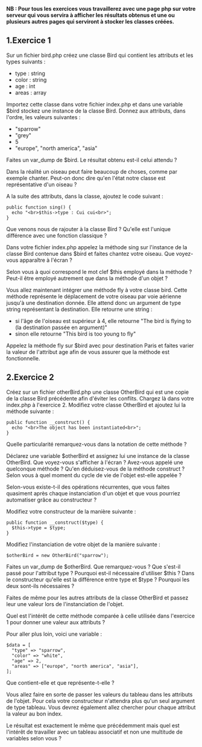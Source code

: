**NB : Pour tous les exercices vous travaillerez avec une page php sur votre serveur qui vous servira à afficher les résultats obtenus et une ou plusieurs autres pages qui serviront à stocker les classes créées.**

## 1\.Exercice 1
Sur un fichier bird.php créez une classe Bird qui contient les attributs et les types suivants :
- type : string
- color : string
- age : int
- areas : array

Importez cette classe dans votre fichier index.php et dans une variable $bird stockez une instance de la classe Bird. Donnez aux attributs, dans l'ordre, les valeurs suivantes :
- "sparrow"
- "grey"
- 5
- "europe", "north america", "asia"

Faites un var_dump de $bird. Le résultat obtenu est-il celui attendu ?

Dans la réalité un oiseau peut faire beaucoup de choses, comme par exemple chanter. Peut-on donc dire qu'en l'état notre classe est représentative d'un oiseau ?

A la suite des attributs, dans la classe, ajoutez le code suivant :
```
public function sing() {
  echo "<br>$this->type : Cui cui<br>";
}
```
Que venons nous de rajouter à la classe Bird ? Qu'elle est l'unique différence avec une fonction classique ?

Dans votre fichier index.php appelez la méthode sing sur l'instance de la classe Bird contenue dans $bird et faites chantez votre oiseau. Que voyez-vous apparaître à l'écran ?

Selon vous à quoi correspond le mot clef $this employé dans la méthode ? Peut-il être employé autrement que dans la méthode d'un objet ?

Vous allez maintenant intégrer une méthode fly à votre classe bird. Cette méthode représente le déplacement de votre oiseau par voie aérienne jusqu'à une destination donnée. Elle attend donc un argument de type string représentant la destination. Elle retourne une string :
- si l'âge de l'oiseau est supérieur à 4, elle retourne "The bird is flying to (la destination passée en argument)"
- sinon elle retourne "This bird is too young to fly"

Appelez la méthode fly sur $bird avec pour destination Paris et faites varier la valeur de l'attribut age afin de vous assurer que la méthode est fonctionnelle.

## 2\.Exercice 2
Créez sur un fichier otherBird.php une classe OtherBird qui est une copie de la classe Bird précédente afin d'éviter les conflits. Chargez là dans votre index.php à l'exercice 2. Modifiez votre classe OtherBird et ajoutez lui la méthode suivante :
```
public function __construct() {
  echo "<br>The object has been instantiated<br>";
}
```
Quelle particularité remarquez-vous dans la notation de cette méthode ?

Déclarez une variable $otherBird et assignez lui une instance de la classe OtherBird.
Que voyez-vous s'afficher à l'écran ? Avez-vous appelé une quelconque méthode ?
Qu'en déduisez-vous de la méthode construct ? Selon vous à quel moment du cycle de vie de l'objet est-elle appelée ?

Selon-vous existe-t-il des opérations récurrentes, que vous faites quasiment après chaque instanciation d'un objet et que vous pourriez automatiser grâce au constructeur ?

Modifiez votre constructeur de la manière suivante :
```
public function __construct($type) {
  $this->type = $type;
}
```
Modifiez l'instanciation de votre objet de la manière suivante :
```
$otherBird = new OtherBird("sparrow");
```
Faites un var_dump de $otherBird. Que remarquez-vous ?
Que s'est-il passé pour l'attribut type ?
Pourquoi est-il nécessaire d'utiliser $this ?
Dans le constructeur qu'elle est la différence entre type et $type ? Pourquoi les deux sont-ils nécessaires ?

Faites de même pour les autres attributs de la classe OtherBird et passez leur une valeur lors de l'instanciation de l'objet.

Quel est l'intérêt de cette méthode comparée à celle utilisée dans l'exercice 1 pour donner une valeur aux attributs ?

Pour aller plus loin, voici une variable :
```
$data = [
  "type" => "sparrow",
  "color" => "white",
  "age" => 2,
  "areas" => ["europe", "north america", "asia"],
];
```
Que contient-elle et que représente-t-elle ?

Vous allez faire en sorte de passer les valeurs du tableau dans les attributs de l'objet. Pour cela votre constructeur n'attendra plus qu'un seul argument de type tableau. Vous devrez également allez chercher pour chaque attribut la valeur au bon index.

Le résultat est exactement le même que précédemment mais quel est l'intérêt de travailler avec un tableau associatif et non une multitude de variables selon vous ?
